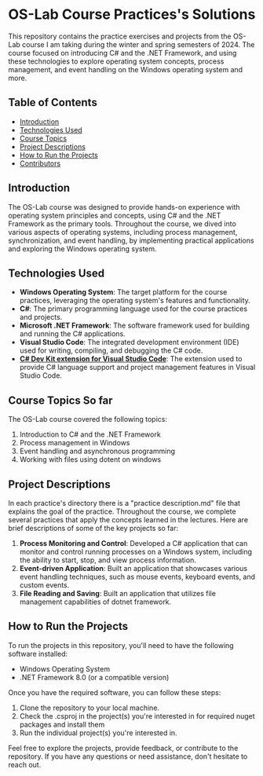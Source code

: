 # OS-Lab Course Practices's Solutions

This repository contains the practice exercises and projects from the OS-Lab course I am taking during the winter and spring semesters of 2024. The course focused on introducing C# and the .NET Framework, and using these technologies to explore operating system concepts, process management, and event handling on the Windows operating system and more.

## Table of Contents
- [Introduction](#introduction)
- [Technologies Used](#technologies-used)
- [Course Topics](#course-topics)
- [Project Descriptions](#project-descriptions)
- [How to Run the Projects](#how-to-run-the-projects)
- [Contributors](#contributors)

## Introduction
The OS-Lab course was designed to provide hands-on experience with operating system principles and concepts, using C# and the .NET Framework as the primary tools. Throughout the course, we dived into various aspects of operating systems, including process management, synchronization, and event handling, by implementing practical applications and exploring the Windows operating system.

## Technologies Used
- **Windows Operating System**: The target platform for the course practices, leveraging the operating system's features and functionality.
- **C#**: The primary programming language used for the course practices and projects.
- **Microsoft .NET Framework**: The software framework used for building and running the C# applications.
- **Visual Studio Code**: The integrated development environment (IDE) used for writing, compiling, and debugging the C# code.
- [**C# Dev Kit extension for Visual Studio Code**](https://marketplace.visualstudio.com/items?itemName=ms-dotnettools.csdevkit): The extension used to provide C# language support and project management features in Visual Studio Code.


## Course Topics So far
The OS-Lab course covered the following topics:
1. Introduction to C# and the .NET Framework
2. Process management in Windows
3. Event handling and asynchronous programming
4. Working with files using dotent on windows

## Project Descriptions
In each practice's directory there is a "practice description.md" file that explains the goal of the practice.
Throughout the course, we complete several practices that apply the concepts learned in the lectures. Here are brief descriptions of some of the key projects so far:

1. **Process Monitoring and Control**: Developed a C# application that can monitor and control running processes on a Windows system, including the ability to start, stop, and view process information.
2. **Event-driven Application**: Built an application that showcases various event handling techniques, such as mouse events, keyboard events, and custom events.
3. **File Reading and Saving**: Built an application that utilizes file management capabilities of dotnet framework.

## How to Run the Projects
To run the projects in this repository, you'll need to have the following software installed:
- Windows Operating System
- .NET Framework 8.0 (or a compatible version)

Once you have the required software, you can follow these steps:
1. Clone the repository to your local machine.
2. Check the .csproj in the project(s) you're interested in for required nuget packages and install them
3. Run the individual project(s) you're interested in.

Feel free to explore the projects, provide feedback, or contribute to the repository. If you have any questions or need assistance, don't hesitate to reach out.
